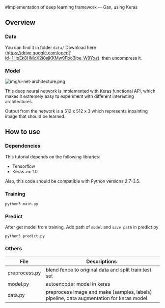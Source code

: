 #Implementation of deep learning framework -- Gan, using Keras
## Overview
### Data
You can find it in folder ``data/``
Download here (https://drive.google.com/open?id=1HpEk8HMoX2i0sjKKMw9Fbo3ipe_W9Yxz), then uncompress it.
### Model

![img/u-net-architecture.png](img/u-net-architecture.png)

This deep neural network is implemented with Keras functional API, which makes it extremely easy to experiment with different interesting architectures.

Output from the network is a 512 x 512 x 3 which represents inpainting image that should be learned.

## How to use

### Dependencies

This tutorial depends on the following libraries:

* Tensorflow
* Keras >= 1.0

Also, this code should be compatible with Python versions 2.7-3.5.

### Training

    python3 main.py

### Predict

After get model from training. Add path of `model` and `save path` in predict.py

    python3 predict.py
    
### Others

File | Descriptions
-----|------------
preprocess.py | blend fence to original data and split train:test set
model.py | autoencoder model in keras
data.py | preprocess image and make (samples, labels) pipeline, data augmentation for keras model
